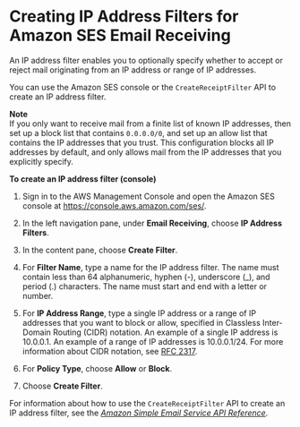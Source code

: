 # Creating IP Address Filters for Amazon SES Email Receiving<a name="receiving-email-ip-filters"></a>

An IP address filter enables you to optionally specify whether to accept or reject mail originating from an IP address or range of IP addresses\.

You can use the Amazon SES console or the `CreateReceiptFilter` API to create an IP address filter\.

**Note**  
If you only want to receive mail from a finite list of known IP addresses, then set up a block list that contains `0.0.0.0/0`, and set up an allow list that contains the IP addresses that you trust\. This configuration blocks all IP addresses by default, and only allows mail from the IP addresses that you explicitly specify\.

**To create an IP address filter \(console\)**

1. Sign in to the AWS Management Console and open the Amazon SES console at [https://console\.aws\.amazon\.com/ses/](https://console.aws.amazon.com/ses/)\.

1. In the left navigation pane, under **Email Receiving**, choose **IP Address Filters**\.

1. In the content pane, choose **Create Filter**\.

1. For **Filter Name**, type a name for the IP address filter\. The name must contain less than 64 alphanumeric, hyphen \(\-\), underscore \(\_\), and period \(\.\) characters\. The name must start and end with a letter or number\.

1. For **IP Address Range**, type a single IP address or a range of IP addresses that you want to block or allow, specified in Classless Inter\-Domain Routing \(CIDR\) notation\. An example of a single IP address is 10\.0\.0\.1\. An example of a range of IP addresses is 10\.0\.0\.1/24\. For more information about CIDR notation, see [RFC 2317](https://tools.ietf.org/html/rfc2317)\.

1. For **Policy Type**, choose **Allow** or **Block**\.

1. Choose **Create Filter**\.

For information about how to use the `CreateReceiptFilter` API to create an IP address filter, see the *[Amazon Simple Email Service API Reference](https://docs.aws.amazon.com/ses/latest/APIReference/API_CreateReceiptFilter.html)*\.